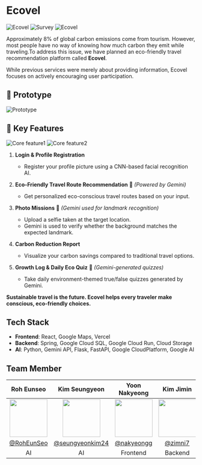 # Ecovel
![Ecovel](https://github.com/user-attachments/assets/a865af5e-1c16-41ae-92db-8dcd5e6a186d)
![Survey](https://github.com/user-attachments/assets/a9c6855a-778f-40cd-9978-9163e06b5a5d)
![Ecovel](https://github.com/user-attachments/assets/7007cea4-2d7a-4494-b57a-77d91a3ab30d)

Approximately 8% of global carbon emissions come from tourism. However, most people have no way of knowing how much carbon they emit while traveling.To address this issue, we have planned an eco-friendly travel recommendation platform called **Ecovel**.

While previous services were merely about providing information, Ecovel focuses on actively encouraging user participation.

## 📸 Prototype
![Prototype](https://github.com/user-attachments/assets/46a97125-eaaf-424d-9bf6-aa803bfcb400)

## 🌿 Key Features
![Core feature1](https://github.com/user-attachments/assets/88e5aea2-662a-4117-bfd9-952c5dd3c06f)
![Core feature2](https://github.com/user-attachments/assets/4745f8ef-6999-4802-ab69-6e099d4a100b)

1. **Login & Profile Registration**  
   - Register your profile picture using a CNN-based facial recognition AI.

2. **Eco-Friendly Travel Route Recommendation** 🧠 *(Powered by Gemini)*  
   - Get personalized eco-conscious travel routes based on your input.

3. **Photo Missions** 🧠 *(Gemini used for landmark recognition)*  
   - Upload a selfie taken at the target location.  
   - Gemini is used to verify whether the background matches the expected landmark.

4. **Carbon Reduction Report**  
   - Visualize your carbon savings compared to traditional travel options.

5. **Growth Log & Daily Eco Quiz** 🧠 *(Gemini-generated quizzes)*  
   - Take daily environment-themed true/false quizzes generated by Gemini.

**Sustainable travel is the future.
Ecovel helps every traveler make conscious, eco-friendly choices.**

## Tech Stack
- **Frontend**: React, Google Maps, Vercel
- **Backend**: Spring, Google Cloud SQL, Google Cloud Run, Cloud Storage
- **AI**: Python, Gemini API, Flask, FastAPI, Google CloudPlatform, Google AI

## Team Member
|Roh Eunseo|Kim Seungyeon|Yoon Nakyeong|Kim Jimin|
|:-:|:-:|:-:|:-:|
|<div align="center"><img src="https://github.com/RohEunSeo.png" width="100"/></div>|<div align="center"><img src="https://github.com/seungyeonkim24.png" width="100"/></div>|<div align="center"><img src="https://github.com/nakyeongg.png" width="100"/></div>|<div align="center"><img src="https://github.com/zimni7.png" width="100"/></div>|
|<div align="center">[@RohEunSeo](https://github.com/RohEunSeo)</div>|<div align="center">[@seungyeonkim24](https://github.com/seungyeonkim24)</div>|<div align="center">[@nakyeongg](https://github.com/nakyeongg)</div>|<div align="center">[@zimni7](https://github.com/zimni7)</div>|
|AI|AI|Frontend|Backend|
